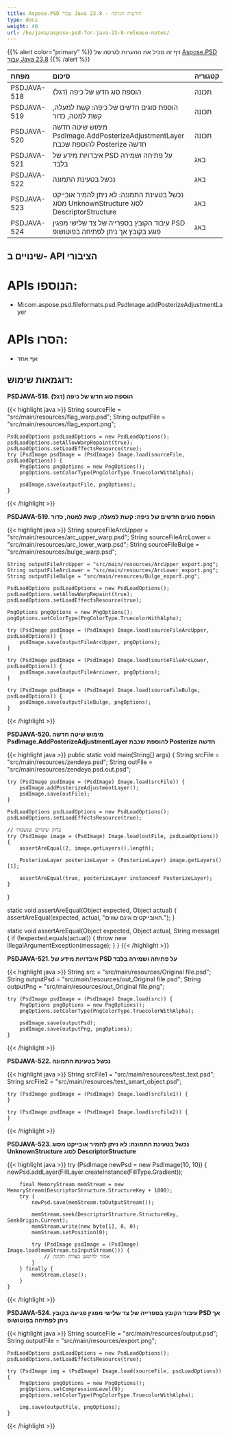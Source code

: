 ```yaml
---
title: Aspose.PSD עבור Java 23.8 - הודעות הגרסה
type: docs
weight: 40
url: /he/java/aspose-psd-for-java-23-8-release-notes/
---
```


{{% alert color="primary" %}} דף זה מכיל את ההערות לגרסה של [Aspose.PSD עבור Java 23.8](https://downloads.aspose.com/psd/java/new-releases/aspose.psd-for-java-23.8/) {{% /alert %}}

| **מפתח**    | **סיכום**                                                                                                                                                                                                     | **קטגוריה** |
|:------------|:-------------------------------------------------------------------------------------------------------------------------------------------------|:-------------|
| PSDJAVA-518 | הוספת סוג חדש של כיפה (דגל)                                                                                                                      |    תכונה   |
| PSDJAVA-519 | הוספת סוגים חדשים של כיפה: קשת למעלה, קשת למטה, כדור                                                                                       |    תכונה   |
| PSDJAVA-520 | מימוש שיטה חדשה PsdImage.AddPosterizeAdjustmentLayer להוספת שכבת Posterize חדשה                                                             |    תכונה   |
| PSDJAVA-521 | איבדויות מידע של PSD על פתיחה ושמירה בלבד                                                                                                       |      באג    |
| PSDJAVA-522 | נכשל בטעינת התמונה                                                                                                                             |      באג    |
| PSDJAVA-523 | נכשל בטעינת התמונה: לא ניתן להמיר אובייקט מסוג UnknownStructure לסוג DescriptorStructure                                                  |      באג    |
| PSDJAVA-524 | עיבוד הקובץ בספרייה של צד שלישי מפגין PSD פוגע בקובץ אך ניתן לפתיחה בפוטושופ                                                         |      באג    |

## **שינויים ב- API הציבורי**
# **APIs הנוספו:**

- M:com.aspose.psd.fileformats.psd.PsdImage.addPosterizeAdjustmentLayer

# **APIs הסרו:**

- אף אחד

## **דוגמאות שימוש:**

**PSDJAVA-518. הוספת סוג חדש של כיפה (דגל)**

{{< highlight java >}}
    String sourceFile = "src/main/resources/flag_warp.psd";
    String outputFile = "src/main/resources/flag_export.png";

    PsdLoadOptions psdLoadOptions = new PsdLoadOptions();
    psdLoadOptions.setAllowWarpRepaint(true);
    psdLoadOptions.setLoadEffectsResource(true);
    try (PsdImage psdImage = (PsdImage) Image.load(sourceFile, psdLoadOptions)) {
        PngOptions pngOptions = new PngOptions();
        pngOptions.setColorType(PngColorType.TruecolorWithAlpha);

        psdImage.save(outputFile, pngOptions);
    }
{{< /highlight >}}

**PSDJAVA-519. הוספת סוגים חדשים של כיפה: קשת למעלה, קשת למטה, כדור**

{{< highlight java >}}
    String sourceFileArcUpper = "src/main/resources/arc_upper_warp.psd";
    String sourceFileArcLower = "src/main/resources/arc_lower_warp.psd";
    String sourceFileBulge = "src/main/resources/bulge_warp.psd";

    String outputFileArcUpper = "src/main/resources/ArcUpper_export.png";
    String outputFileArcLower = "src/main/resources/ArcLower_export.png";
    String outputFileBulge = "src/main/resources/Bulge_export.png";

    PsdLoadOptions psdLoadOptions = new PsdLoadOptions();
    psdLoadOptions.setAllowWarpRepaint(true);
    psdLoadOptions.setLoadEffectsResource(true);

    PngOptions pngOptions = new PngOptions();
    pngOptions.setColorType(PngColorType.TruecolorWithAlpha);

    try (PsdImage psdImage = (PsdImage) Image.load(sourceFileArcUpper, psdLoadOptions)) {
        psdImage.save(outputFileArcUpper, pngOptions);
    }

    try (PsdImage psdImage = (PsdImage) Image.load(sourceFileArcLower, psdLoadOptions)) {
        psdImage.save(outputFileArcLower, pngOptions);
    }

    try (PsdImage psdImage = (PsdImage) Image.load(sourceFileBulge, psdLoadOptions)) {
        psdImage.save(outputFileBulge, pngOptions);
    }
{{< /highlight >}}

**PSDJAVA-520. מימוש שיטה חדשה PsdImage.AddPosterizeAdjustmentLayer להוספת שכבת Posterize חדשה**

{{< highlight java >}}
public static void main(String[] args) {
    String srcFile = "src/main/resources/zendeya.psd";
    String outFile = "src/main/resources/zendeya.psd.out.psd";

    try (PsdImage psdImage = (PsdImage) Image.load(srcFile)) {
        psdImage.addPosterizeAdjustmentLayer();
        psdImage.save(outFile);
    }

    PsdLoadOptions psdLoadOptions = new PsdLoadOptions();
    psdLoadOptions.setLoadEffectsResource(true);

    // בדוק שינויים שנשמרו
    try (PsdImage image = (PsdImage) Image.load(outFile, psdLoadOptions)) {
        assertAreEqual(2, image.getLayers().length);

        PosterizeLayer posterizeLayer = (PosterizeLayer) image.getLayers()[1];

        assertAreEqual(true, posterizeLayer instanceof PosterizeLayer);
    }
}

static void assertAreEqual(Object expected, Object actual) {
    assertAreEqual(expected, actual, "האובייקטים אינם שווים.");
}

static void assertAreEqual(Object expected, Object actual, String message) {
    if (!expected.equals(actual)) {
        throw new IllegalArgumentException(message);
    }
}
{{< /highlight >}}

**PSDJAVA-521. איבדויות מידע של PSD על פתיחה ושמירה בלבד**

{{< highlight java >}}
    String src = "src/main/resources/Original file.psd";
    String outputPsd = "src/main/resources/out_Original file.psd";
    String outputPng = "src/main/resources/out_Original file.png";

    try (PsdImage psdImage = (PsdImage) Image.load(src)) {
        PngOptions pngOptions = new PngOptions();
        pngOptions.setColorType(PngColorType.TruecolorWithAlpha);

        psdImage.save(outputPsd);
        psdImage.save(outputPng, pngOptions);
    }
{{< /highlight >}}

**PSDJAVA-522. נכשל בטעינת התמונה**

{{< highlight java >}}
    String srcFile1 = "src/main/resources/test_text.psd";
    String srcFile2 = "src/main/resources/test_smart_object.psd";

    try (PsdImage psdImage = (PsdImage) Image.load(srcFile1)) {
    }

    try (PsdImage psdImage = (PsdImage) Image.load(srcFile2)) {
    }
{{< /highlight >}}

**PSDJAVA-523. נכשל בטעינת התמונה: לא ניתן להמיר אובייקט מסוג UnknownStructure לסוג DescriptorStructure**

{{< highlight java >}}
   try (PsdImage newPsd = new PsdImage(10, 10)) {
        newPsd.addLayer(FillLayer.createInstance(FillType.Gradient));

        final MemoryStream memStream = new MemoryStream(DescriptorStructure.StructureKey + 1000);
        try {
            newPsd.save(memStream.toOutputStream());

            memStream.seek(DescriptorStructure.StructureKey, SeekOrigin.Current);
            memStream.write(new byte[1], 0, 0);
            memStream.setPosition(0);

            try (PsdImage psdImage = (PsdImage) Image.load(memStream.toInputStream())) {
                // אמור להיטען בצורה תקינה
            }
        } finally {
            memStream.close();
        }
    }
{{< /highlight >}}

**PSDJAVA-524. עיבוד הקובץ בספרייה של צד שלישי מפגין פגיעה בקובץ PSD אך ניתן לפתיחה בפוטושופ**

{{< highlight java >}}
    String sourceFile = "src/main/resources/output.psd";
    String outputFile = "src/main/resources/export.png";

    PsdLoadOptions psdLoadOptions = new PsdLoadOptions();
    psdLoadOptions.setLoadEffectsResource(true);

    try (PsdImage img = (PsdImage) Image.load(sourceFile, psdLoadOptions)) {
        PngOptions pngOptions = new PngOptions();
        pngOptions.setCompressionLevel(9);
        pngOptions.setColorType(PngColorType.TruecolorWithAlpha);

        img.save(outputFile, pngOptions);
    }
{{< /highlight >}} 


